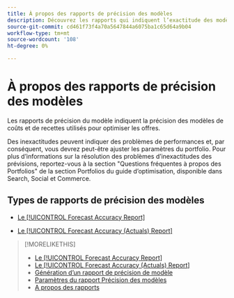 ```yaml
---
title: À propos des rapports de précision des modèles
description: Découvrez les rapports qui indiquent l’exactitude des modèles de coûts et de recettes utilisés pour optimiser les offres.
source-git-commit: cd461f73f4a70a5647844a6075ba1c65d64a9b04
workflow-type: tm+mt
source-wordcount: '108'
ht-degree: 0%

---
```


# À propos des rapports de précision des modèles

Les rapports de précision du modèle indiquent la précision des modèles de coûts et de recettes utilisés pour optimiser les offres.

Des inexactitudes peuvent indiquer des problèmes de performances et, par conséquent, vous devrez peut-être ajuster les paramètres du portfolio. Pour plus d’informations sur la résolution des problèmes d’inexactitudes des prévisions, reportez-vous à la section &quot;Questions fréquentes à propos des Portfolios&quot; de la section Portfolios du guide d’optimisation, disponible dans Search, Social et Commerce.<!-- verify convention for referencing Optimization Guide here -->

## Types de rapports de précision des modèles

* [Le [!UICONTROL Forecast Accuracy Report]](forecast-accuracy-report.md)

* [Le [!UICONTROL Forecast Accuracy (Actuals) Report]](forecast-accuracy-actuals-report.md)

>[!MORELIKETHIS]
>
>* [Le [!UICONTROL Forecast Accuracy Report]](forecast-accuracy-report.md)
>* [Le [!UICONTROL Forecast Accuracy (Actuals) Report]](forecast-accuracy-actuals-report.md)
>* [Génération d’un rapport de précision de modèle](model-accuracy-report-generate.md)
>* [Paramètres du rapport Précision des modèles](/help/search-social-commerce/reports/management/model-accuracy/model-accuracy-report-settings.md)
>* [A propos des rapports](/help/search-social-commerce/reports/report-about.md)

